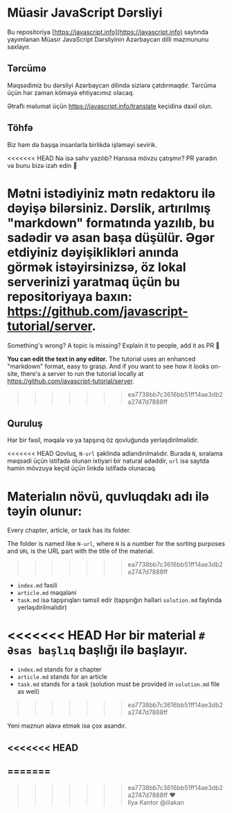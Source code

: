 # Müasir JavaScript Dərsliyi

Bu repositoriya [https://javascript.info](https://javascript.info) saytında yayımlanan Müasir JavaScript Dərsliyinin Azərbaycan dilli məzmununu saxlayır.

## Tərcümə

Məqsədimiz bu dərsliyi Azərbaycan dilində sizlərə çatdırmaqdır. Tərcümə üçün hər zaman köməyə ehtiyacımız olacaq.

Ətraflı məlumat üçün <https://javascript.info/translate> keçidinə daxil olun.

## Töhfə

Biz həm də başqa insanlarla birlikdə işləməyi sevirik.

<<<<<<< HEAD
Nə isə səhv yazılıb? Hansısa mövzu çatışmır? PR yaradın və bunu bizə izah edin 👏

**Mətni istədiyiniz mətn redaktoru ilə dəyişə bilərsiniz.** Dərslik, artırılmış "markdown" formatında yazılıb, bu sadədir və asan başa düşülür. Əgər etdiyiniz dəyişiklikləri anında görmək istəyirsinizsə, öz lokal serverinizi yaratmaq üçün bu repositoriyaya baxın: <https://github.com/javascript-tutorial/server>.
=======
Something's wrong? A topic is missing? Explain it to people, add it as PR 👏

**You can edit the text in any editor.** The tutorial uses an enhanced "markdown" format, easy to grasp. And if you want to see how it looks on-site, there's a server to run the tutorial locally at <https://github.com/javascript-tutorial/server>.
>>>>>>> ea7738bb7c3616bb51ff14ae3db2a2747d7888ff

## Quruluş

Hər bir fəsil, məqalə və ya tapşırıq öz qovluğunda yerləşdirilməlidir.

<<<<<<< HEAD
Qovluq, `N-url` şəklində adlandırılmalıdır. Burada `N`, sıralama məqsədi üçün istifadə olunan ixtiyari bir natural ədəddir, `url` isə saytda həmin mövzuya keçid üçün linkdə istifadə olunacaq.

Materialın növü, quvluqdakı adı ilə təyin olunur:
=======
Every chapter, article, or task has its folder.

The folder is named like `N-url`, where `N` is a number for the sorting purposes and `URL` is the URL part with the title of the material.
>>>>>>> ea7738bb7c3616bb51ff14ae3db2a2747d7888ff

- `index.md` fəsili
- `article.md` məqaləni
- `task.md` isə tapşırıqları təmsil edir (tapşırığın həlləri `solution.md` faylında yerləşdirilməlidir)

<<<<<<< HEAD
Hər bir material `# Əsas başlıq` başlığı ilə başlayır.
=======
  - `index.md` stands for a chapter
  - `article.md` stands for an article
  - `task.md` stands for a task (solution must be provided in `solution.md` file as well)
>>>>>>> ea7738bb7c3616bb51ff14ae3db2a2747d7888ff

Yeni məznun əlavə etmək isə çox asandır.

<<<<<<< HEAD
---

=======
---  
>>>>>>> ea7738bb7c3616bb51ff14ae3db2a2747d7888ff
♥  
Ilya Kantor @iliakan
